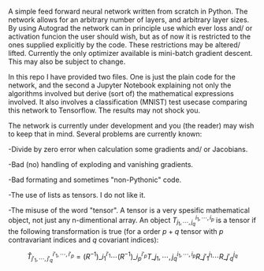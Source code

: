 A simple feed forward neural network written from scratch in Python. 
The network allows for an arbitrary number of layers, and arbitrary layer sizes. 
By using Autograd the network can in principle use which ever loss and/ or activation funcion the user should wish, but as of now it is restricted to the ones supplied explicitly by the code. These restrictions may be altered/ lifted.
Currently the only optimizer available is mini-batch gradient descent. This may also be subject to change.

In this repo I have provided two files. One is just the plain code for the network, and the second a Jupyter Notebook explaining not only the algorithms involved but derive (sort of) the mathematical expressions involved. It also involves a classification (MNIST) test usecase comparing this network to Tensorflow. The results may not shock you.

The network is currently under development and you (the reader) may wish to keep that in mind. Several problems are currently known:

  -Divide by zero error when calculation some gradients and/ or Jacobians.
  
  -Bad (no) handling of exploding and vanishing gradients.
  
  -Bad formating and sometimes "non-Pythonic" code. 
  
  -The use of lists as tensors. I do not like it.
  
  -The misuse of the word "tensor". A tensor is a very spesific mathematical object, not just any n-dimentional array. An object $T_{j_1,\cdots,j_q}^{i_1,\cdots,i_p}$ is a tensor if the following transformation is true (for a order $p+q$ tensor with $p$ contravariant indices and $q$ covariant indices):
  
$$
\hat{T}_{j'_1,\cdots,j'_q}^{i'_1,\cdots,i'_p}=(R^{-1})\_{i_1}^{i'_1}  \cdots  (R^{-1})\_{i_p}^{i'_p}T\_{j_1,\cdots,j_q}^{i_1,\cdots,i_p}R\_{j'_1}^{j_1}\cdots R\_{j'_q}^{j_q}
$$
  
  
  
  

